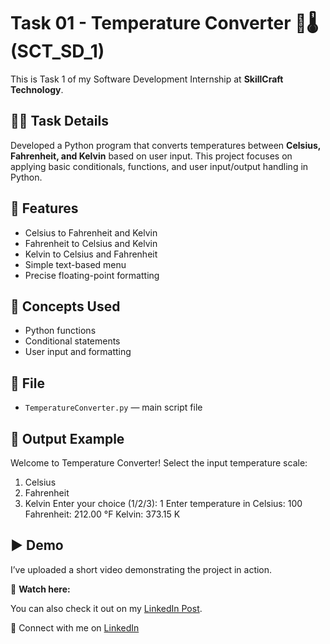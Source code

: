 # Task 01 - Temperature Converter 🔁🌡️ (SCT_SD_1)

This is Task 1 of my Software Development Internship at **SkillCraft Technology**.

## 👩‍💻 Task Details
Developed a Python program that converts temperatures between **Celsius, Fahrenheit, and Kelvin** based on user input. This project focuses on applying basic conditionals, functions, and user input/output handling in Python.

## 🚀 Features
- Celsius to Fahrenheit and Kelvin
- Fahrenheit to Celsius and Kelvin
- Kelvin to Celsius and Fahrenheit
- Simple text-based menu
- Precise floating-point formatting

## 🧠 Concepts Used
- Python functions
- Conditional statements
- User input and formatting

## 📁 File
- `TemperatureConverter.py` — main script file

## 📌 Output Example

Welcome to Temperature Converter!
Select the input temperature scale:
1. Celsius
2. Fahrenheit
3. Kelvin
Enter your choice (1/2/3): 1
Enter temperature in Celsius: 100
Fahrenheit: 212.00 °F
Kelvin: 373.15 K


  
## ▶️ Demo

I’ve uploaded a short video demonstrating the project in action.

🎥 **Watch here:**

You can also check it out on my [LinkedIn Post](https://www.linkedin.com/posts/shahana-m-a-a2113031a_skillcrafttechnology-softwaredevelopment-activity-7336781879947235331-nBCB?utm_source=share&utm_medium=member_desktop&rcm=ACoAAFDSJLkB3ZmFJto10XX4UoRY3FuwvZv-mNo).

🔗 Connect with me on [LinkedIn](http://linkedin.com/in/shahana-m-a-a2113031a)
